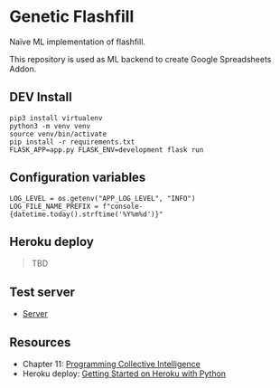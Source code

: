 # Genetic Flashfill

Naïve ML implementation of flashfill.

This repository is used as ML backend to create Google  Spreadsheets Addon.

## DEV Install

```shell
pip3 install virtualenv
python3 -m venv venv
source venv/bin/activate
pip install -r requirements.txt
FLASK_APP=app.py FLASK_ENV=development flask run
```

## Configuration variables
```properties
LOG_LEVEL = os.getenv("APP_LOG_LEVEL", "INFO")
LOG_FILE_NAME_PREFIX = f"console-{datetime.today().strftime('%Y%m%d')}"
```

## Heroku deploy

> TBD

## Test server

* [Server](https://ers-addon.herokuapp.com/apidocs/)

## Resources

* Chapter 11: [Programming Collective Intelligence](https://www.oreilly.com/library/view/programming-collective-intelligence/9780596529321/)
* Heroku deploy: [Getting Started on Heroku with Python
](https://devcenter.heroku.com/articles/getting-started-with-python)